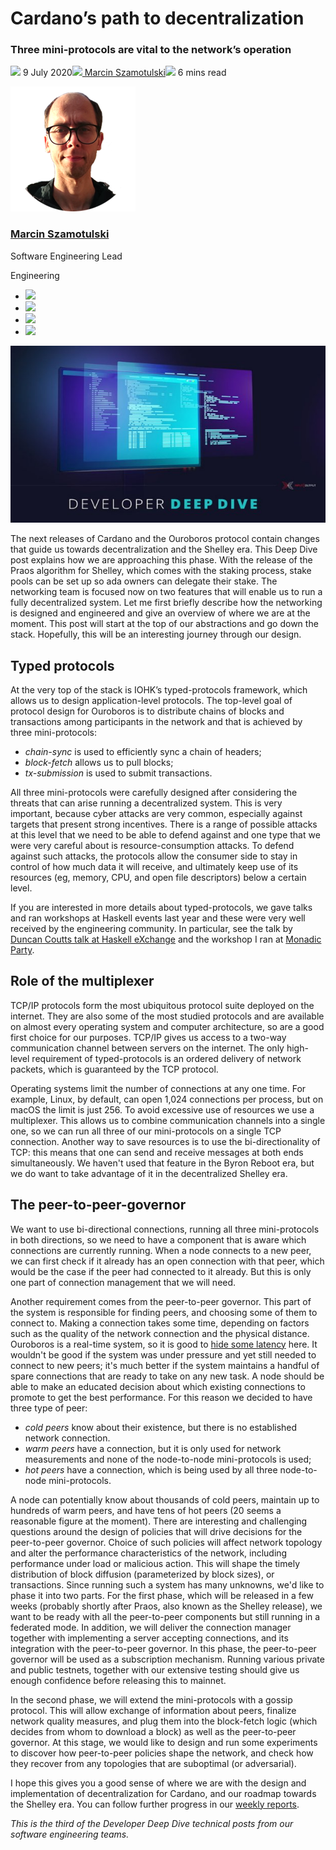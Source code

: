# Cardano’s path to decentralization
### **Three mini-protocols are vital to the network’s operation**
![](img/2020-07-09-cardanos-path-to-decentralization-by-marcin-szamotulski.002.png) 9 July 2020![](img/2020-07-09-cardanos-path-to-decentralization-by-marcin-szamotulski.002.png)[ Marcin Szamotulski](/en/blog/authors/marcin-szamotulski/page-1/)![](img/2020-07-09-cardanos-path-to-decentralization-by-marcin-szamotulski.003.png) 6 mins read

![Marcin Szamotulski](img/2020-07-09-cardanos-path-to-decentralization-by-marcin-szamotulski.004.png)[](/en/blog/authors/marcin-szamotulski/page-1/)
### [**Marcin Szamotulski**](/en/blog/authors/marcin-szamotulski/page-1/)
Software Engineering Lead

Engineering

- ![](img/2020-07-09-cardanos-path-to-decentralization-by-marcin-szamotulski.005.png)[](mailto:marcin.szamotulski@iohk.io "Email")
- ![](img/2020-07-09-cardanos-path-to-decentralization-by-marcin-szamotulski.006.png)[](https://www.linkedin.com/in/marcin-szamotulski/ "LinkedIn")
- ![](img/2020-07-09-cardanos-path-to-decentralization-by-marcin-szamotulski.007.png)[](https://twitter.com/me_coot "Twitter")
- ![](img/2020-07-09-cardanos-path-to-decentralization-by-marcin-szamotulski.008.png)[](https://github.com/coot "GitHub")

![Cardano’s path to decentralization](img/2020-07-09-cardanos-path-to-decentralization-by-marcin-szamotulski.009.jpeg)

The next releases of Cardano and the Ouroboros protocol contain changes that guide us towards decentralization and the Shelley era. This Deep Dive post explains how we are approaching this phase. With the release of the Praos algorithm for Shelley, which comes with the staking process, stake pools can be set up so ada owners can delegate their stake. The networking team is focused now on two features that will enable us to run a fully decentralized system. Let me first briefly describe how the networking is designed and engineered and give an overview of where we are at the moment. This post will start at the top of our abstractions and go down the stack. Hopefully, this will be an interesting journey through our design.
## **Typed protocols**
At the very top of the stack is IOHK’s typed-protocols framework, which allows us to design application-level protocols. The top-level goal of protocol design for Ouroboros is to distribute chains of blocks and transactions among participants in the network and that is achieved by three mini-protocols:

- *chain-sync* is used to efficiently sync a chain of headers;
- *block-fetch* allows us to pull blocks;
- *tx-submission* is used to submit transactions.

All three mini-protocols were carefully designed after considering the threats that can arise running a decentralized system. This is very important, because cyber attacks are very common, especially against targets that present strong incentives. There is a range of possible attacks at this level that we need to be able to defend against and one type that we were very careful about is resource-consumption attacks. To defend against such attacks, the protocols allow the consumer side to stay in control of how much data it will receive, and ultimately keep use of its resources (eg, memory, CPU, and open file descriptors) below a certain level.

If you are interested in more details about typed-protocols, we gave talks and ran workshops at Haskell events last year and these were very well received by the engineering community. In particular, see the talk by [Duncan Coutts talk at Haskell eXchange](https://skillsmatter.com/skillscasts/14633-45-minute-talk-by-duncan-coutts) and the workshop I ran at [Monadic Party](https://www.youtube.com/watch?v=j8gza2L61nM).
## **Role of the multiplexer**
TCP/IP protocols form the most ubiquitous protocol suite deployed on the internet. They are also some of the most studied protocols and are available on almost every operating system and computer architecture, so are a good first choice for our purposes. TCP/IP gives us access to a two-way communication channel between servers on the internet. The only high-level requirement of typed-protocols is an ordered delivery of network packets, which is guaranteed by the TCP protocol.

Operating systems limit the number of connections at any one time. For example, Linux, by default, can open 1,024 connections per process, but on macOS the limit is just 256. To avoid excessive use of resources we use a multiplexer. This allows us to combine communication channels into a single one, so we can run all three of our mini-protocols on a single TCP connection. Another way to save resources is to use the bi-directionality of TCP: this means that one can send and receive messages at both ends simultaneously. We haven't used that feature in the Byron Reboot era, but we do want to take advantage of it in the decentralized Shelley era.
## **The peer-to-peer-governor**
We want to use bi-directional connections, running all three mini-protocols in both directions, so we need to have a component that is aware which connections are currently running. When a node connects to a new peer, we can first check if it already has an open connection with that peer, which would be the case if the peer had connected to it already. But this is only one part of connection management that we will need.

Another requirement comes from the peer-to-peer governor. This part of the system is responsible for finding peers, and choosing some of them to connect to. Making a connection takes some time, depending on factors such as the quality of the network connection and the physical distance. Ouroboros is a real-time system, so it is good to [hide some latency](https://link.springer.com/referenceworkentry/10.1007%2F978-0-387-09766-4_415) here. It wouldn't be good if the system was under pressure and yet still needed to connect to new peers; it's much better if the system maintains a handful of spare connections that are ready to take on any new task. A node should be able to make an educated decision about which existing connections to promote to get the best performance. For this reason we decided to have three type of peer:

- *cold peers* know about their existence, but there is no established network connection.
- *warm peers* have a connection, but it is only used for network measurements and none of the node-to-node mini-protocols is used;
- *hot peers* have a connection, which is being used by all three node-to-node mini-protocols.

A node can potentially know about thousands of cold peers, maintain up to hundreds of warm peers, and have tens of hot peers (20 seems a reasonable figure at the moment). There are interesting and challenging questions around the design of policies that will drive decisions for the peer-to-peer governor. Choice of such policies will affect network topology and alter the performance characteristics of the network, including performance under load or malicious action. This will shape the timely distribution of block diffusion (parameterized by block sizes), or transactions. Since running such a system has many unknowns, we'd like to phase it into two parts. For the first phase, which will be released in a few weeks (probably shortly after Praos, also known as the Shelley release), we want to be ready with all the peer-to-peer components but still running in a federated mode. In addition, we will deliver the connection manager together with implementing a server accepting connections, and its integration with the peer-to-peer governor. In this phase, the peer-to-peer governor will be used as a subscription mechanism. Running various private and public testnets, together with our extensive testing should give us enough confidence before releasing this to mainnet. 

In the second phase, we will extend the mini-protocols with a gossip protocol. This will allow exchange of information about peers, finalize network quality measures, and plug them into the block-fetch logic (which decides from whom to download a block) as well as the peer-to-peer governor. At this stage, we would like to design and run some experiments to discover how peer-to-peer policies shape the network, and check how they recover from any topologies that are suboptimal (or adversarial).

I hope this gives you a good sense of where we are with the design and implementation of decentralization for Cardano, and our roadmap towards the Shelley era. You can follow further progress in our [weekly reports](https://roadmap.cardano.org/en/status-updates/).

*This is the third of the Developer Deep Dive technical posts from our software engineering teams.*
